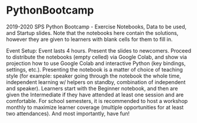 # PythonBootcamp
2019-2020 SPS Python Bootcamp - Exercise Notebooks, Data to be used, and Startup slides. Note that the notebooks here contain the solutions, however they are given to learners with blank cells for them to fill in.

Event Setup:
Event lasts 4 hours. Present the slides to newcomers. Proceed to distribute the notebooks (empty celled) via Google Colab, and show via projection how to use Google Colab and interactive Python (key bindings, settings, etc.). Presenting the notebook is a matter of choice of teaching style (for example: speaker going through the notebook the whole time, independent learning w/ helpers on standby, combination of independent and speaker). Learners start with the Beginner notebook, and then are given the Intermediate if they have attended at least one session and are comfortable. For school semesters, it is recommended to host a workshop monthly to maximize learner coverage (multiple opportunities for at least two attendances).
And most importantly, have fun!
